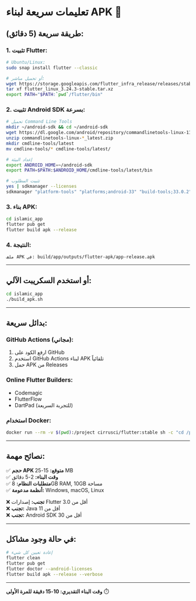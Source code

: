 # تعليمات سريعة لبناء APK 🚀

## طريقة سريعة (5 دقائق):

### 1. تثبيت Flutter:
```bash
# Ubuntu/Linux:
sudo snap install flutter --classic

# أو تحميل مباشر:
wget https://storage.googleapis.com/flutter_infra_release/releases/stable/linux/flutter_linux_3.24.3-stable.tar.xz
tar xf flutter_linux_3.24.3-stable.tar.xz
export PATH="$PATH:`pwd`/flutter/bin"
```

### 2. تثبيت Android SDK بسرعة:
```bash
# تحميل Command Line Tools
mkdir ~/android-sdk && cd ~/android-sdk
wget https://dl.google.com/android/repository/commandlinetools-linux-11076708_latest.zip
unzip commandlinetools-linux-*_latest.zip
mkdir cmdline-tools/latest
mv cmdline-tools/* cmdline-tools/latest/

# إعداد البيئة
export ANDROID_HOME=~/android-sdk
export PATH=$PATH:$ANDROID_HOME/cmdline-tools/latest/bin

# تثبيت المطلوب
yes | sdkmanager --licenses
sdkmanager "platform-tools" "platforms;android-33" "build-tools;33.0.2"
```

### 3. بناء APK:
```bash
cd islamic_app
flutter pub get
flutter build apk --release
```

### 4. النتيجة:
```
ملف APK في: build/app/outputs/flutter-apk/app-release.apk
```

---

## أو استخدم السكريبت الآلي:

```bash
cd islamic_app
./build_apk.sh
```

---

## بدائل سريعة:

### GitHub Actions (مجاني):
1. ارفع الكود على GitHub
2. استخدم GitHub Actions لبناء APK تلقائياً
3. حمل APK من Releases

### Online Flutter Builders:
- Codemagic
- FlutterFlow
- DartPad (للتجربة السريعة)

### استخدام Docker:
```bash
docker run --rm -v $(pwd):/project cirrusci/flutter:stable sh -c "cd /project && flutter pub get && flutter build apk --release"
```

---

## نصائح مهمة:

✅ **حجم APK متوقع:** 15-25 MB  
✅ **وقت البناء:** 2-5 دقائق  
✅ **متطلبات النظام:** 8GB RAM, 10GB مساحة  
✅ **أنظمة مدعومة:** Windows, macOS, Linux

❌ **تجنب:** إصدارات Flutter أقل من 3.0  
❌ **تجنب:** Java أقل من 11  
❌ **تجنب:** Android SDK أقل من 30

---

## في حالة وجود مشاكل:

```bash
# إعادة تعيين كل شيء
flutter clean
flutter pub get
flutter doctor --android-licenses
flutter build apk --release --verbose
```

---

**وقت البناء التقديري: 10-15 دقيقة للمرة الأولى** ⏱️